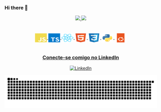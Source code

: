 ### Hi there 👋
<div align="center">
  <div align="center">
    <a href="https://github.com/apreczewski">
    <img height="180em" src="https://github-readme-stats.vercel.app/api?username=apreczewski&show_icons=true&theme=tokyonight&include_all_commits=true&count_private=true"/>
    <img height="180em" src="https://github-readme-stats.vercel.app/api/top-langs/?username=apreczewski&layout=compact&langs_count=10&theme=tokyonight"/>
  </div>

  ###
  
  <div style="display: inline_block "><br>
    <img align="center" alt="APreczewski-Js" height="30" width="40" src="https://raw.githubusercontent.com/devicons/devicon/master/icons/javascript/javascript-plain.svg">
    <img align="center" alt="APreczewski-Ts" height="30" width="40" src="https://raw.githubusercontent.com/devicons/devicon/master/icons/typescript/typescript-plain.svg">
    <img align="center" alt="APreczewski-React" height="30" width="40" src="https://raw.githubusercontent.com/devicons/devicon/master/icons/react/react-original.svg">
    <img align="center" alt="APreczewski-HTML" height="30" width="40" src="https://raw.githubusercontent.com/devicons/devicon/master/icons/html5/html5-original.svg">
    <img align="center" alt="APreczewski-CSS" height="30" width="40" src="https://raw.githubusercontent.com/devicons/devicon/master/icons/css3/css3-original.svg">
    <img align="center" alt="APreczewski-Python" height="30" width="40" src="https://raw.githubusercontent.com/devicons/devicon/master/icons/python/python-original.svg">
    <img align="center" alt="APreczewski-Ubuntu" height="30" width="40" src="https://raw.githubusercontent.com/devicons/devicon/master/icons/ubuntu/ubuntu-plain.svg">
  </div>
  
  <br/>  
  
  ### Conecte-se comigo no LinkedIn
  [![LinkedIn](https://img.shields.io/badge/-LinkedIn-%230077B5?logo=linkedin&logoColor=white)](https://www.linkedin.com/in/apreczewski)

  ![Snake animation](https://github.com/apreczewski/apreczewski/blob/main/github-contribution-grid-snake.svg)
</div>

<!--
**apreczewski/apreczewski** is a ✨ _special_ ✨ repository because its `README.md` (this file) appears on your GitHub profile.

Here are some ideas to get you started:

- 🔭 I’m currently working on ...
- 🌱 I’m currently learning ...
- 👯 I’m looking to collaborate on ...
- 🤔 I’m looking for help with ...
- 💬 Ask me about ...
- 📫 How to reach me: ...
- 😄 Pronouns: ...
- ⚡ Fun fact: ...
-->
